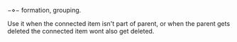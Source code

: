 $-\diamond-$
formation, grouping.

Use it when the connected item isn't part of parent, or when the parent gets deleted the connected item wont also get deleted.